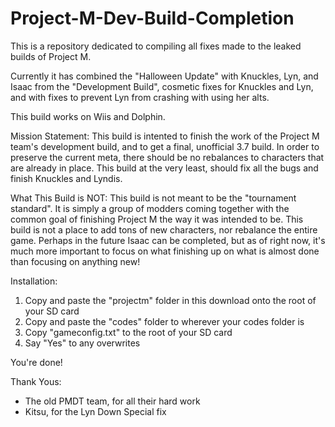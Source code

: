 # Project-M-Dev-Build-Completion
This is a repository dedicated to compiling all fixes made to the leaked builds of Project M.

Currently it has combined the "Halloween Update" with Knuckles, Lyn, and Isaac from the "Development Build", cosmetic fixes for Knuckles and Lyn, and with fixes to prevent Lyn from crashing with using her alts. 

This build works on Wiis and Dolphin.

Mission Statement: This build is intented to finish the work of the Project M team's development build, and to get a final, unofficial 3.7 build. In order to preserve the current meta, there should be no rebalances to characters that are already in place. This build at the very least, should fix all the bugs and finish Knuckles and Lyndis.

What This Build is NOT: This build is not meant to be the "tournament standard". It is simply a group of modders coming together with the common goal of finishing Project M the way it was intended to be. This build is not a place to add tons of new characters, nor rebalance the entire game. Perhaps in the future Isaac can be completed, but as of right now, it's much more important to focus on what finishing up on what is almost done than focusing on anything new!

Installation: 
1. Copy and paste the "projectm" folder in this download onto the root of your SD card 
2. Copy and paste the "codes" folder to wherever your codes folder is
3. Copy "gameconfig.txt" to the root of your SD card
4. Say "Yes" to any overwrites 

You're done!

Thank Yous:
* The old PMDT team, for all their hard work
* Kitsu, for the Lyn Down Special fix

